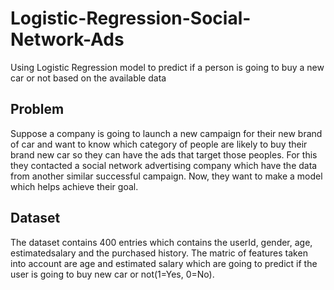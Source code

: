 # Logistic-Regression-Social-Network-Ads
Using Logistic Regression model to predict if a person is going to buy a new car or not based on the available data

## Problem
Suppose a company is going to launch a new campaign for their new brand of car and want to know which category of people are likely to buy their brand new car so they can have the ads that target those peoples. For this they contacted a social network advertising company which have the data from another similar successful campaign. Now, they want to make a model which helps achieve their goal.

## Dataset
The dataset contains 400 entries which contains the userId, gender, age, estimatedsalary and the purchased history. The matric of features taken into account are age and estimated salary which are going to predict if the user is going to buy new car or not(1=Yes, 0=No). 
